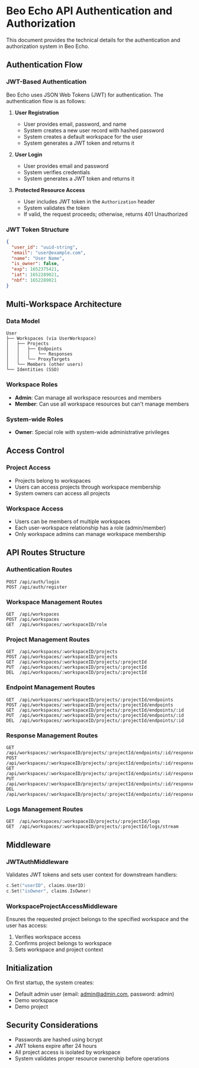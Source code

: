 # Beo Echo API Authentication and Authorization

This document provides the technical details for the authentication and authorization system in Beo Echo.

## Authentication Flow

### JWT-Based Authentication

Beo Echo uses JSON Web Tokens (JWT) for authentication. The authentication flow is as follows:

1. **User Registration**
   - User provides email, password, and name
   - System creates a new user record with hashed password
   - System creates a default workspace for the user
   - System generates a JWT token and returns it

2. **User Login**
   - User provides email and password
   - System verifies credentials
   - System generates a JWT token and returns it

3. **Protected Resource Access**
   - User includes JWT token in the `Authorization` header
   - System validates the token
   - If valid, the request proceeds; otherwise, returns 401 Unauthorized

### JWT Token Structure

```json
{
  "user_id": "uuid-string",
  "email": "user@example.com",
  "name": "User Name",
  "is_owner": false,
  "exp": 1652375421,
  "iat": 1652289021,
  "nbf": 1652289021
}
```

## Multi-Workspace Architecture

### Data Model

```
User
├── Workspaces (via UserWorkspace)
│   ├── Projects
│   │   ├── Endpoints
│   │   │   └── Responses
│   │   └── ProxyTargets
│   └── Members (other users)
└── Identities (SSO)
```

### Workspace Roles

- **Admin**: Can manage all workspace resources and members
- **Member**: Can use all workspace resources but can't manage members

### System-wide Roles

- **Owner**: Special role with system-wide administrative privileges

## Access Control

### Project Access

- Projects belong to workspaces
- Users can access projects through workspace membership
- System owners can access all projects

### Workspace Access

- Users can be members of multiple workspaces
- Each user-workspace relationship has a role (admin/member)
- Only workspace admins can manage workspace membership

## API Routes Structure

### Authentication Routes

```
POST /api/auth/login
POST /api/auth/register
```

### Workspace Management Routes

```
GET  /api/workspaces
POST /api/workspaces
GET  /api/workspaces/:workspaceID/role
```

### Project Management Routes

```
GET  /api/workspaces/:workspaceID/projects
POST /api/workspaces/:workspaceID/projects
GET  /api/workspaces/:workspaceID/projects/:projectId
PUT  /api/workspaces/:workspaceID/projects/:projectId
DEL  /api/workspaces/:workspaceID/projects/:projectId
```

### Endpoint Management Routes

```
GET  /api/workspaces/:workspaceID/projects/:projectId/endpoints
POST /api/workspaces/:workspaceID/projects/:projectId/endpoints
GET  /api/workspaces/:workspaceID/projects/:projectId/endpoints/:id
PUT  /api/workspaces/:workspaceID/projects/:projectId/endpoints/:id
DEL  /api/workspaces/:workspaceID/projects/:projectId/endpoints/:id
```

### Response Management Routes

```
GET  /api/workspaces/:workspaceID/projects/:projectId/endpoints/:id/responses
POST /api/workspaces/:workspaceID/projects/:projectId/endpoints/:id/responses
GET  /api/workspaces/:workspaceID/projects/:projectId/endpoints/:id/responses/:responseId
PUT  /api/workspaces/:workspaceID/projects/:projectId/endpoints/:id/responses/:responseId
DEL  /api/workspaces/:workspaceID/projects/:projectId/endpoints/:id/responses/:responseId
```

### Logs Management Routes

```
GET  /api/workspaces/:workspaceID/projects/:projectId/logs
GET  /api/workspaces/:workspaceID/projects/:projectId/logs/stream
```

## Middleware

### JWTAuthMiddleware

Validates JWT tokens and sets user context for downstream handlers:

```go
c.Set("userID", claims.UserID)
c.Set("isOwner", claims.IsOwner)
```

### WorkspaceProjectAccessMiddleware

Ensures the requested project belongs to the specified workspace and the user has access:

1. Verifies workspace access
2. Confirms project belongs to workspace
3. Sets workspace and project context

## Initialization

On first startup, the system creates:
- Default admin user (email: admin@admin.com, password: admin)
- Demo workspace
- Demo project

## Security Considerations

- Passwords are hashed using bcrypt
- JWT tokens expire after 24 hours
- All project access is isolated by workspace
- System validates proper resource ownership before operations
